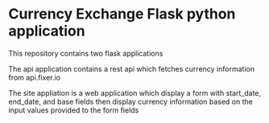 # Currency Exchange Flask python application

This repository contains two flask applications

The api application contains a rest api which fetches currency information from api.fixer.io

The site appliation is a web application which display a form with start_date, end_date, and base fields then display currency information
based on the input values provided to the form fields

